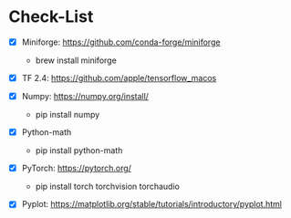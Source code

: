 # Check-List

- [x] Miniforge: https://github.com/conda-forge/miniforge
  * brew install miniforge
- [x] TF 2.4: https://github.com/apple/tensorflow_macos
- [x] Numpy: https://numpy.org/install/
  * pip install numpy
- [x] Python-math
  * pip install python-math
- [x] PyTorch: https://pytorch.org/
  * pip install torch torchvision torchaudio
- [x] Pyplot: https://matplotlib.org/stable/tutorials/introductory/pyplot.html


